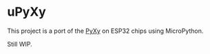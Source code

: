 # uPyXy

This project is a port of the [PyXy](https://github.com/RuofengX/pyxy) on ESP32 chips using MicroPython.

Still WIP.
